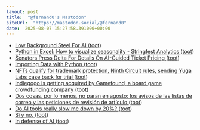 ```yaml
---
layout: post
title:  "@fernand0's Mastodon"
siteUrl:  "https://mastodon.social/@fernand0"
date:  2025-08-07 15:27:58.391000+00:00
---
```

*  [Low Background Steel For AI  ](https://lowbackgroundsteel.ai/) ([toot](https://mastodon.social/@fernand0/114988186231742098))
*  [Python in Excel: How to visualize seasonality - Stringfest Analytics ](https://stringfestanalytics.com/python-in-excel-how-to-visualize-seasonality) ([toot](https://mastodon.social/@fernand0/114987983669065278))
*  [Senators Press Delta For Details On AI-Guided Ticket Pricing   ](https://airlinegeeks.com/2025/07/23/senators-press-delta-for-details-on-ai-guided-ticket-pricing/) ([toot](https://mastodon.social/@fernand0/114987150356766568))
*  [Importing Data with Python ](https://www.jumpingrivers.com/blog/python-data-import) ([toot](https://mastodon.social/@fernand0/114987091452301984))
*  [NFTs qualify for trademark protection, Ninth Circuit rules, sending Yuga Labs case back for trial  ](https://www.theblock.co/post/364012/nfts-qualify-for-trademark-protection-ninth-circuit-rules-sending-yuga-labs-case-back-for-trial) ([toot](https://mastodon.social/@fernand0/114986700287544503))
*  [Indiegogo is getting acquired by Gamefound, a board game crowdfunding company ](https://www.theverge.com/news/712733/indiegogo-acquired-gamefound-crowdfundin) ([toot](https://mastodon.social/@fernand0/114986597143133030))
*  [Dos cosas, por lo menos, no paran en agosto: los avisos de las listas de correo y las peticiones de revisión de artículo ](https://mastodon.social/@fernand0/114986581655851368) ([toot](https://mastodon.social/@fernand0/114986581655851368))
*  [Do AI tools really slow me down by 20%? ](https://blog.lmorchard.com/2025/07/10/ai-tools-slowdown) ([toot](https://mastodon.social/@fernand0/114984875075392752))
*  [Sí y no. ](https://avecesunafoto.wordpress.com/2025/08/06/si-y-no) ([toot](https://mastodon.social/@fernand0/114982923814877438))
*  [In defense of AI   ](https://blog.webb.page/2025-07-07-in-defense-of-ai.txt) ([toot](https://mastodon.social/@fernand0/114982900218495254))
